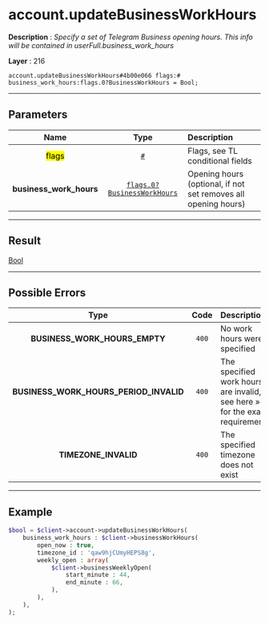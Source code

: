 # account.updateBusinessWorkHours

**Description** : *Specify a set of Telegram Business opening hours\.
This info will be contained in userFull\.business\_work\_hours*

**Layer** : 216

```tl
account.updateBusinessWorkHours#4b00e066 flags:# business_work_hours:flags.0?BusinessWorkHours = Bool;
```

---

## Parameters

| Name | Type | Description |
| :---: | :---: | :--- |
| <mark>flags</mark> | [`#`](type/#) | Flags, see TL conditional fields |
| **business_work_hours** | [`flags.0?BusinessWorkHours`](type/BusinessWorkHours) | Opening hours (optional, if not set removes all opening hours) |

---

## Result

[Bool](type/Bool)

---

## Possible Errors

| Type | Code | Description |
| :---: | :---: | :--- |
| **BUSINESS_WORK_HOURS_EMPTY** | `400` | No work hours were specified |
| **BUSINESS_WORK_HOURS_PERIOD_INVALID** | `400` | The specified work hours are invalid, see here » for the exact requirements |
| **TIMEZONE_INVALID** | `400` | The specified timezone does not exist |

---

## Example

```php
$bool = $client->account->updateBusinessWorkHours(
	business_work_hours : $client->businessWorkHours(
		open_now : true,
		timezone_id : 'qaw9hjCUmyHEPS8g',
		weekly_open : array(
			$client->businessWeeklyOpen(
				start_minute : 44,
				end_minute : 66,
			),
		),
	),
);
```